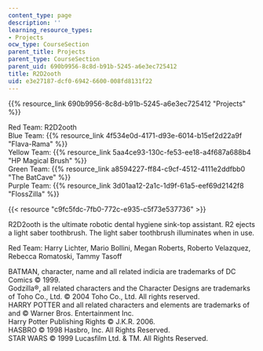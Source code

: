 ```yaml
---
content_type: page
description: ''
learning_resource_types:
- Projects
ocw_type: CourseSection
parent_title: Projects
parent_type: CourseSection
parent_uid: 690b9956-8c8d-b91b-5245-a6e3ec725412
title: R2D2ooth
uid: e3e27187-dcf0-6942-6600-008fd8131f22
---
```


{{% resource_link 690b9956-8c8d-b91b-5245-a6e3ec725412 "Projects" %}}

Red Team: R2D2ooth  
Blue Team: {{% resource_link 4f534e0d-4171-d93e-6014-b15ef2d22a9f "Flava-Rama" %}}  
Yellow Team: {{% resource_link 5aa4ce93-130c-fe53-ee18-a4f687a688b4 "HP Magical Brush" %}}  
Green Team: {{% resource_link a8594227-ff84-c9cf-4512-4111e2ddfbb0 "The BatCave" %}}  
Purple Team: {{% resource_link 3d01aa12-2a1c-1d9f-61a5-eef69d2142f8 "FlossZilla" %}}

{{< resource "c9fc5fdc-7fb0-772c-e935-c5f73e537736" >}}

R2D2ooth is the ultimate robotic dental hygiene sink-top assistant. R2 ejects a light saber toothbrush. The light saber toothbrush illuminates when in use.

Red Team: Harry Lichter, Mario Bollini, Megan Roberts, Roberto Velazquez, Rebecca Romatoski, Tammy Tasoff

BATMAN, character, name and all related indicia are trademarks of DC Comics © 1999.  
Godzilla®, all related characters and the Character Designs are trademarks of Toho Co., Ltd. © 2004 Toho Co., Ltd. All rights reserved.  
HARRY POTTER and all related characters and elements are trademarks of and © Warner Bros. Entertainment Inc.  
Harry Potter Publishing Rights © J.K.R. 2006.  
HASBRO © 1998 Hasbro, Inc. All Rights Reserved.  
STAR WARS © 1999 Lucasfilm Ltd. & TM. All Rights Reserved.
